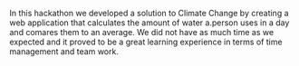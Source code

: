 In this hackathon we developed a solution to Climate Change by creating a web application that calculates the amount of water a.person uses in a day and comares them to an average. We did not have as much time as we expected and it proved to be a great learning experience in terms of time management and team work.
